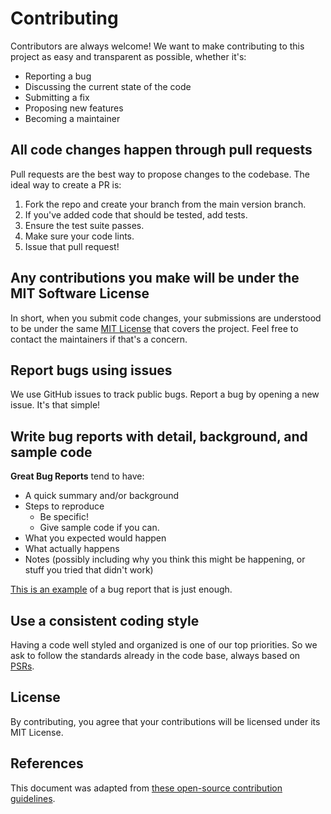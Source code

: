 # Contributing

Contributors are always welcome! We want to make contributing to this project as easy and transparent as possible, whether it's:

- Reporting a bug
- Discussing the current state of the code
- Submitting a fix
- Proposing new features
- Becoming a maintainer

## All code changes happen through pull requests

Pull requests are the best way to propose changes to the codebase. The ideal way to create a PR is:

1. Fork the repo and create your branch from the main version branch.
2. If you've added code that should be tested, add tests.
3. Ensure the test suite passes.
4. Make sure your code lints.
5. Issue that pull request!

## Any contributions you make will be under the MIT Software License

In short, when you submit code changes, your submissions are understood to be under the same [MIT License](http://choosealicense.com/licenses/mit/) that covers the project. Feel free to contact the maintainers if that's a concern.

## Report bugs using issues

We use GitHub issues to track public bugs. Report a bug by opening a new issue. It's that simple!

## Write bug reports with detail, background, and sample code

**Great Bug Reports** tend to have:

- A quick summary and/or background
- Steps to reproduce
    - Be specific!
    - Give sample code if you can.
- What you expected would happen
- What actually happens
- Notes (possibly including why you think this might be happening, or stuff you tried that didn't work)

[This is an example](https://stackoverflow.com/q/12488905/180626) of a bug report that is just enough.

## Use a consistent coding style

Having a code well styled and organized is one of our top priorities. So we ask to follow the standards already in the code base, always based on [PSRs](https://www.php-fig.org/psr/).

## License

By contributing, you agree that your contributions will be licensed under its MIT License.

## References

This document was adapted from [these open-source contribution guidelines](https://gist.github.com/briandk/3d2e8b3ec8daf5a27a62).

